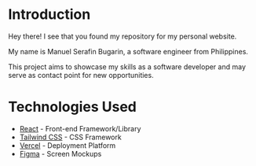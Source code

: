 # Introduction

Hey there! I see that you found my repository for my personal website.

My name is Manuel Serafin Bugarin, a software engineer from Philippines.

This project aims to showcase my skills as a software developer and may serve as contact point for new opportunities. 

# Technologies Used
- [React](https://reactjs.org/) - Front-end Framework/Library
- [Tailwind CSS](https://tailwindcss.com/) - CSS Framework
- [Vercel](https://vercel.com/) - Deployment Platform
- [Figma](https://www.figma.com/) - Screen Mockups
